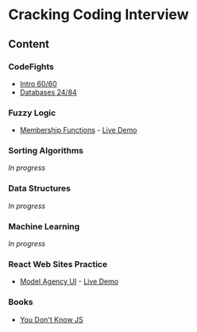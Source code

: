 # Cracking Coding Interview



## Content

### CodeFights

* [Intro 60/60](https://github.com/IgorPeresunko/cracking-coding-interview/tree/master/CodeFights_Intro_60_tasks)
* [Databases 24/84](https://github.com/IgorPeresunko/cracking-coding-interview/tree/master/CodeFights_Databases_80_tasks)

### Fuzzy Logic

* [Membership Functions](https://github.com/IgorPeresunko/cracking-coding-interview/tree/master/Fuzzy_Logic/Membership_Functions) - [Live Demo](http://igorperesunko.com/fuzzy_functions/)

### Sorting Algorithms

*In progress*

### Data Structures

*In progress*

### Machine Learning

*In progress*

### React Web Sites Practice

* [Model Agency UI](https://github.com/IgorPeresunko/cracking-coding-interview/tree/master/ReactWeb/model-agency-react-web-site) - [Live Demo](http://igorperesunko.com/works/model_agency_ui/)

### Books

* [You Don't Know JS](https://github.com/getify/You-Dont-Know-JS)
